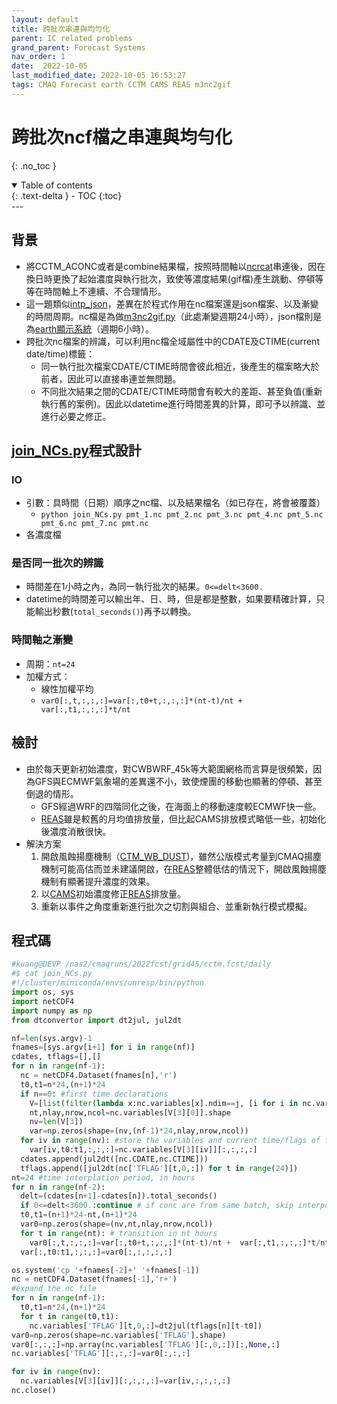 ```yaml
---
layout: default
title: 跨批次串連與均勻化
parent: IC related problems
grand_parent: Forecast Systems
nav_order: 1
date:  2022-10-05
last_modified_date: 2022-10-05 16:53:27
tags: CMAQ Forecast earth CCTM CAMS REAS m3nc2gif
---
```


# 跨批次ncf檔之串連與均勻化
{: .no_toc }

<details open markdown="block">
  <summary>
    Table of contents
  </summary>
  {: .text-delta }
- TOC
{:toc}
</details>
--- 

## 背景

- 將CCTM_ACONC或者是combine結果檔，按照時間軸以[ncrcat][ncrcat]串連後，因在換日時更換了起始濃度與執行批次，致使等濃度結果(gif檔)產生跳動、停頓等等在時間軸上不連續、不合理情形。
- 這一題類似[intp_json][intp_json]，差異在於程式作用在nc檔案還是json檔案、以及漸變的時間周期。nc檔是為做[m3nc2gif.py][m3nc2gif.py]（此處漸變週期24小時），json檔則是為[earth顯示系統][cmaq_json]（週期6小時）。
- 跨批次nc檔案的辨識，可以利用nc檔全域屬性中的CDATE及CTIME(current date/time)標籤：
  - 同一執行批次檔案CDATE/CTIME時間會彼此相近，後產生的檔案略大於前者，因此可以直接串連並無問題。
  - 不同批次結果之間的CDATE/CTIME時間會有較大的差距、甚至負值(重新執行舊的案例)。因此以datetime進行時間差異的計算，即可予以辨識、並進行必要之修正。

## [join_NCs.py](https://sinotec2.github.io/FAQ/2022/10/05/join_NCs.html#程式碼)程式設計

### IO

- 引數：具時間（日期）順序之nc檔、以及結果檔名（如已存在，將會被覆蓋）
  - `python join_NCs.py pmt_1.nc pmt_2.nc pmt_3.nc pmt_4.nc pmt_5.nc pmt_6.nc pmt_7.nc pmt.nc `
- 各濃度檔

### 是否同一批次的辨識

- 時間差在1小時之內，為同一執行批次的結果。`0<=delt<3600.`
- datetime的時間差可以輸出年、日、時，但是都是整數，如果要精確計算，只能輸出秒數(`total_seconds()`)再予以轉換。

### 時間軸之漸變

- 周期：`nt=24`
- 加權方式：
  - 線性加權平均
  - `var0[:,t,:,:,:]=var[:,t0+t,:,:,:]*(nt-t)/nt +  var[:,t1,:,:,:]*t/nt`

## 檢討

- 由於每天更新初始濃度，對CWBWRF_45k等大範圍網格而言算是很頻繁，因為GFS與ECMWF氣象場的差異還不小，致使煙團的移動也顯著的停頓、甚至倒退的情形。
  - GFS經過WRF的四階同化之後，在海面上的移動速度較ECMWF快一些。
  - [REAS][REAS]雖是較舊的月均值排放量，但比起CAMS排放模式略低一些，初始化後濃度消散很快。
- 解決方案
  1. 開啟風蝕揚塵機制（[CTM_WB_DUST][CWBWRF_15k])，雖然公版模式考量到CMAQ揚塵機制可能高估而並未建議開啟，在[REAS][REAS]整體低估的情況下，開啟風蝕揚塵機制有顯著提升濃度的效果。
  1. 以[CAMS][CAMS_desc]初始濃度修正[REAS][REAS]排放量。
  1. 重新以事件之角度重新進行批次之切割與組合、並重新執行模式模擬。

## 程式碼

```python
#kuang@DEVP /nas2/cmaqruns/2022fcst/grid45/cctm.fcst/daily
#$ cat join_NCs.py
#!/cluster/miniconda/envs/unresp/bin/python
import os, sys
import netCDF4
import numpy as np
from dtconvertor import dt2jul, jul2dt

nf=len(sys.argv)-1
fnames=[sys.argv[i+1] for i in range(nf)]
cdates, tflags=[],[]
for n in range(nf-1):
  nc = netCDF4.Dataset(fnames[n],'r')
  t0,t1=n*24,(n+1)*24
  if n==0: #first time declarations
    V=[list(filter(lambda x:nc.variables[x].ndim==j, [i for i in nc.variables])) for j in [1,2,3,4]]
    nt,nlay,nrow,ncol=nc.variables[V[3][0]].shape
    nv=len(V[3])
    var=np.zeros(shape=(nv,(nf-1)*24,nlay,nrow,ncol))
  for iv in range(nv): #store the variables and current time/flags of files
    var[iv,t0:t1,:,:,:]=nc.variables[V[3][iv]][:,:,:,:]
  cdates.append(jul2dt([nc.CDATE,nc.CTIME]))
  tflags.append([jul2dt(nc['TFLAG'][t,0,:]) for t in range(24)])
nt=24 #time interplation period, in hours
for n in range(nf-2):
  delt=(cdates[n+1]-cdates[n]).total_seconds()
  if 0<=delt<3600.:continue # if conc are from same batch, skip interpolation
  t0,t1=(n+1)*24-nt,(n+1)*24
  var0=np.zeros(shape=(nv,nt,nlay,nrow,ncol))
  for t in range(nt): # transition in nt hours
    var0[:,t,:,:,:]=var[:,t0+t,:,:,:]*(nt-t)/nt +  var[:,t1,:,:,:]*t/nt
  var[:,t0:t1,:,:,:]=var0[:,:,:,:,:]

os.system('cp '+fnames[-2]+' '+fnames[-1])
nc = netCDF4.Dataset(fnames[-1],'r+')
#expand the nc file
for n in range(nf-1):
  t0,t1=n*24,(n+1)*24
  for t in range(t0,t1):
    nc.variables['TFLAG'][t,0,:]=dt2jul(tflags[n][t-t0])
var0=np.zeros(shape=nc.variables['TFLAG'].shape)
var0[:,:,:]=np.array(nc.variables['TFLAG'][:,0,:])[:,None,:]
nc.variables['TFLAG'][:,:,:]=var0[:,:,:]

for iv in range(nv):
  nc.variables[V[3][iv]][:,:,:,:]=var[iv,:,:,:,:]
nc.close()
```

[intp_json]: <https://sinotec2.github.io/FAQ/2022/10/04/intp_json.html> "時間內插取代初始小時濃度"
[m3nc2gif.py]: <https://sinotec2.github.io/Focus-on-Air-Quality/utilities/Graphics/wrf-python/4.m3nc2gif/> "Focus-on-Air-Quality->utilities->Graphics->wrf-python->4.m3nc2gifm3nc檔案轉GIF"
[cmaq_json]: <https://sinotec2.github.io/FAQ/2022/08/31/cmaq_json.html> "earth套件展示wrfout與CCTM_ACONC結果 "
[CWBWRF_15k]: <https://sinotec2.github.io/Focus-on-Air-Quality/GridModels/Abundant_NoG_Runs/CWBWRF_15k/> "Focus-on-Air-Quality->CMAQ Model System->Abundant NoG Runs->CWBWRF_15k東亞地區解析度15Km之CMAQ模擬分析"
[REAS]: <https://sinotec2.github.io/Focus-on-Air-Quality/Global_Regional_Emission/REAS/reas2cmaq/#背景> "Focus-on-Air-Quality->Global/Regional Emission->Regional Emission inventory in ASia->地面排放檔之讀取及轉換->背景"
[ncrcat]: <https://sinotec2.github.io/Focus-on-Air-Quality/GridModels/POST/do_shk/> "COMBINE_ACONC檔案之篩選整併"
[CAMS_desc]: <https://ads.atmosphere.copernicus.eu/cdsapp#!/dataset/cams-global-atmospheric-composition-forecasts?tab=overview> "CAMS每天2次進行全球大氣成分的5天預報，包括50多種氣狀物和7種顆粒物(沙漠塵埃、海鹽、有機物、黑碳、硫酸鹽、硝酸鹽和銨氣溶膠)。初始條件為衛星及地面觀測數據同化分析結果，允許在地面觀測數據覆蓋率低、或無法直接觀測到的大氣污染物進行估計，除此之外，它還使用到基於調查清單或觀測反衍的排放估計，以作為表面的邊界條件。"